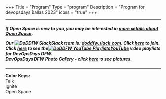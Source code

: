 +++
Title = "Program"
Type = "program"
Description = "Program for devopsdays Dallas 2023" 
icons = "true"
+++
<!-- <img alt="Work In Progress" src="/events/2023-dallas/wip.gif" style="max-width: 15%;"> -->
<div class = "row">
  <div class = "col">
    <hr /> 
<h5>If Open Space is new to you, you may be interested in <a href="/pages/open-space-format">more details about Open Space</a>.<br>
<p><p>
Our <img alt="DoDDFW Slack" src="/events/2023-dallas/slack.png" style="max-width: 100%;"><strong>Slack</strong> team is:<strong> <a href="https://doddfw.slack.com/">doddfw.slack.com</a></strong>.  Click <strong><a href="https://join.slack.com/t/doddfw/shared_invite/zt-14po9i929-tJI37csQQxurwIBXnb7lkA">here</a></strong> to join.<br>
Click <strong><a href="https://www.youtube.com/c/DevOpsDaysDFW/playlists"> here</a></strong> to see the<a href="https://www.youtube.com/c/DevOpsDaysDFW/playlists"><img alt="DoDDFW YouTube Playlists" src="/events/2023-dallas/youtube.png" style="max-width: 50%;">YouTube</a> video playlists for DevOpsDays DFW.<br>
<!-- B4CON Photo Gallery - click <strong><a href="https://photos.app.goo.gl/2jXp7dpkvmnQjUad9">here</a></strong> to see pictures.<br>
Leadership Summit Photo Gallery - click <strong><a href="https://photos.app.goo.gl/V4yBoeq9aaHD1okG7">here</a></strong> to see pictures.<br> -->
DevOpsDays DFW Photo Gallery - click <strong><a href="https://photos.app.goo.gl/mXYhvM4sY94CExmXA">here</a></strong> to see pictures.</h5><hr />
  </div>
</div>
<div>
<b>Color Keys:</b>
<div class="col-lg-2 col-md-3 program-element program-talk">Talk</div>
<div class="col-lg-2 col-md-3 program-element program-ignite">Ignite</div>
<div class="col-lg-2 col-md-3 program-element program-open-space">Open Space</div>
<!-- <div class="col-lg-4 col-md-3 program-element program-workshop">Workshop<br>(Leadership Summit - <strong>Nominations Only</strong>)</div> -->
<br />
<!-- <h3><b>NOTE:</b> <strong><a href="/events/2018-dallas/b4con/">B4CON</a></strong> is on Aug 29th, 2018 from 3:00pm - 7:30pm and will be hosted at the:<br> 
&nbsp;&nbsp;&nbsp;&nbsp;&nbsp;&nbsp;&nbsp;&nbsp;&nbsp;&nbsp;<a href="https://www.marriott.com/hotels/travel/dalpt-dallas-plano-marriott-at-legacy-town-center/">
<strong>Marriott Legacy Town Center</strong></a><br>
&nbsp;&nbsp;&nbsp;&nbsp;&nbsp;&nbsp;&nbsp;&nbsp;&nbsp;&nbsp;&nbsp;<a href="https://www.google.com/maps/dir/''/Marriott+Legacy+Town+Center/@33.0744937,-96.8922496,12z/data=!4m8!4m7!1m0!1m5!1m1!1s0x864c3cb2e2080053:0x7bc6aecd38eb56ba!2m2!1d-96.8222094!2d33.0745133">7121 Bishop Rd, Plano, TX 75024</a> </h3> -->
</div>
<p>
